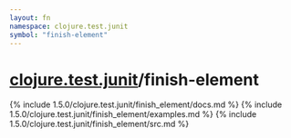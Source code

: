 ```yaml
---
layout: fn
namespace: clojure.test.junit
symbol: "finish-element"
---
```


# [clojure.test.junit](../)/finish-element

{% include 1.5.0/clojure.test.junit/finish_element/docs.md %}
{% include 1.5.0/clojure.test.junit/finish_element/examples.md %}
{% include 1.5.0/clojure.test.junit/finish_element/src.md %}

